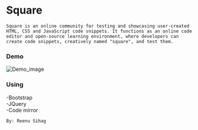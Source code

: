 # Square 

``` Square is an online community for testing and showcasing user-created HTML, CSS and JavaScript code snippets. It functions as an online code editor and open-source learning environment, where developers can create code snippets, creatively named "square", and test them. ```


### Demo
![Demo_image](https://github.com/reenusihag/reenusihag.github.io/blob/master/Square.jpg)

### Using

-Bootstrap <br />
-JQuery <br />
-Code mirror

``` By: Reenu Sihag ```

